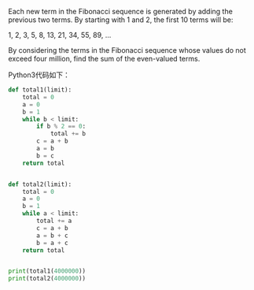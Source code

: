 Each new term in the Fibonacci sequence is generated by adding the previous two terms. By starting with 1 and 2, the first 10 terms will be:

1, 2, 3, 5, 8, 13, 21, 34, 55, 89, ...

By considering the terms in the Fibonacci sequence whose values do not exceed four million, find the sum of the even-valued terms.



Python3代码如下：
```python
def total1(limit):
    total = 0
    a = 0
    b = 1
    while b < limit:
        if b % 2 == 0:
            total += b
        c = a + b
        a = b
        b = c
    return total


def total2(limit):
    total = 0
    a = 0
    b = 1
    while a < limit:
        total += a
        c = a + b
        a = b + c
        b = a + c
    return total


print(total1(4000000))
print(total2(4000000))
```